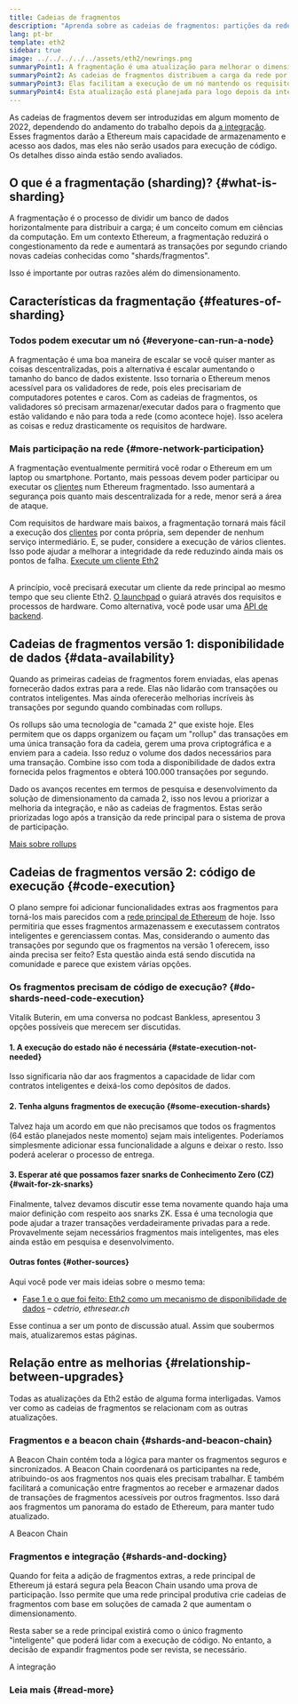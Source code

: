 ```yaml
---
title: Cadeias de fragmentos
description: "Aprenda sobre as cadeias de fragmentos: partições da rede que aumentam a capacidade de transações de Ethereum e facilitam o seu funcionamento."
lang: pt-br
template: eth2
sidebar: true
image: ../../../../../assets/eth2/newrings.png
summaryPoint1: A fragmentação é uma atualização para melhorar o dimensionamento e a capacidade da Ethereum.
summaryPoint2: As cadeias de fragmentos distribuem a carga da rede por 64 novas cadeias.
summaryPoint3: Elas facilitam a execução de um nó mantendo os requisitos de hardware baixos.
summaryPoint4: Esta atualização está planejada para logo depois da integração da rede principal com a Beacon Chain.
---
```


<UpgradeStatus date="~2023">
    As cadeias de fragmentos devem ser introduzidas em algum momento de 2022, dependendo do andamento do trabalho depois da <a href="/eth2/merge/">a integração</a>. Esses fragmentos darão a Ethereum mais capacidade de armazenamento e acesso aos dados, mas eles não serão usados para execução de código. Os detalhes disso ainda estão sendo avaliados.
</UpgradeStatus>

## O que é a fragmentação (sharding)? {#what-is-sharding}

A fragmentação é o processo de dividir um banco de dados horizontalmente para distribuir a carga; é um conceito comum em ciências da computação. Em um contexto Ethereum, a fragmentação reduzirá o congestionamento da rede e aumentará as transações por segundo criando novas cadeias conhecidas como "shards/fragmentos".

Isso é importante por outras razões além do dimensionamento.

## Características da fragmentação {#features-of-sharding}

### Todos podem executar um nó {#everyone-can-run-a-node}

A fragmentação é uma boa maneira de escalar se você quiser manter as coisas descentralizadas, pois a alternativa é escalar aumentando o tamanho do banco de dados existente. Isso tornaria o Ethereum menos acessível para os validadores de rede, pois eles precisariam de computadores potentes e caros. Com as cadeias de fragmentos, os validadores só precisam armazenar/executar dados para o fragmento que estão validando e não para toda a rede (como acontece hoje). Isso acelera as coisas e reduz drasticamente os requisitos de hardware.

### Mais participação na rede {#more-network-participation}

A fragmentação eventualmente permitirá você rodar o Ethereum em um laptop ou smartphone. Portanto, mais pessoas devem poder participar ou executar os [clientes](/developers/docs/nodes-and-clients/) num Ethereum fragmentado. Isso aumentará a segurança pois quanto mais descentralizada for a rede, menor será a área de ataque.

Com requisitos de hardware mais baixos, a fragmentação tornará mais fácil a execução dos [clientes](/developers/docs/nodes-and-clients/) por conta própria, sem depender de nenhum serviço intermediário. E, se puder, considere a execução de vários clientes. Isso pode ajudar a melhorar a integridade da rede reduzindo ainda mais os pontos de falha. [Execute um cliente Eth2](/eth2/get-involved/)

<br />

<InfoBanner isWarning={true}>
  A princípio, você precisará executar um cliente da rede principal ao mesmo tempo que seu cliente Eth2. <a href="https://launchpad.ethereum.org" target="_blank">O launchpad</a> o guiará através dos requisitos e processos de hardware. Como alternativa, você pode usar uma <a href="/en/developers/docs/apis/backend/#available-libraries">API de backend</a>.
</InfoBanner>

## Cadeias de fragmentos versão 1: disponibilidade de dados {#data-availability}

Quando as primeiras cadeias de fragmentos forem enviadas, elas apenas fornecerão dados extras para a rede. Elas não lidarão com transações ou contratos inteligentes. Mas ainda oferecerão melhorias incríveis às transações por segundo quando combinadas com rollups.

Os rollups são uma tecnologia de "camada 2" que existe hoje. Eles permitem que os dapps organizem ou façam um "rollup" das transações em uma única transação fora da cadeia, gerem uma prova criptográfica e a enviem para a cadeia. Isso reduz o volume dos dados necessários para uma transação. Combine isso com toda a disponibilidade de dados extra fornecida pelos fragmentos e obterá 100.000 transações por segundo.

<InfoBanner isWarning={false}>
  Dado os avanços recentes em termos de pesquisa e desenvolvimento da solução de dimensionamento da camada 2, isso nos levou a priorizar a melhoria da integração, e não as cadeias de fragmentos. Estas serão priorizadas logo após a transição da rede principal para o sistema de prova de participação.

[Mais sobre rollups](/developers/docs/scaling/layer-2-rollups/)
</InfoBanner>

## Cadeias de fragmentos versão 2: código de execução {#code-execution}

O plano sempre foi adicionar funcionalidades extras aos fragmentos para torná-los mais parecidos com a [rede principal de Ethereum](/glossary/#mainnet) de hoje. Isso permitiria que esses fragmentos armazenassem e executassem contratos inteligentes e gerenciassem contas. Mas, considerando o aumento das transações por segundo que os fragmentos na versão 1 oferecem, isso ainda precisa ser feito? Esta questão ainda está sendo discutida na comunidade e parece que existem várias opções.

### Os fragmentos precisam de código de execução? {#do-shards-need-code-execution}

Vitalik Buterin, em uma conversa no podcast Bankless, apresentou 3 opções possíveis que merecem ser discutidas.

<YouTube id="-R0j5AMUSzA" start="5841" />

#### 1. A execução do estado não é necessária {#state-execution-not-needed}

Isso significaria não dar aos fragmentos a capacidade de lidar com contratos inteligentes e deixá-los como depósitos de dados.

#### 2. Tenha alguns fragmentos de execução {#some-execution-shards}

Talvez haja um acordo em que não precisamos que todos os fragmentos (64 estão planejados neste momento) sejam mais inteligentes. Poderíamos simplesmente adicionar essa funcionalidade a alguns e deixar o resto. Isso poderá acelerar o processo de entrega.

#### 3. Esperar até que possamos fazer snarks de Conhecimento Zero (CZ) {#wait-for-zk-snarks}

Finalmente, talvez devamos discutir esse tema novamente quando haja uma maior definição com respeito aos snarks ZK. Essa é uma tecnologia que pode ajudar a trazer transações verdadeiramente privadas para a rede. Provavelmente sejam necessários fragmentos mais inteligentes, mas eles ainda estão em pesquisa e desenvolvimento.

#### Outras fontes {#other-sources}

Aqui você pode ver mais ideias sobre o mesmo tema:

- [Fase 1 e o que foi feito: Eth2 como um mecanismo de disponibilidade de dados](https://ethresear.ch/t/phase-one-and-done-eth2-as-a-data-availability-engine/5269/8) – _cdetrio, ethresear.ch_

Esse continua a ser um ponto de discussão atual. Assim que soubermos mais, atualizaremos estas páginas.

## Relação entre as melhorias {#relationship-between-upgrades}

Todas as atualizações da Eth2 estão de alguma forma interligadas. Vamos ver como as cadeias de fragmentos se relacionam com as outras atualizações.

### Fragmentos e a beacon chain {#shards-and-beacon-chain}

A Beacon Chain contém toda a lógica para manter os fragmentos seguros e sincronizados. A Beacon Chain coordenará os participantes na rede, atribuindo-os aos fragmentos nos quais eles precisam trabalhar. E também facilitará a comunicação entre fragmentos ao receber e armazenar dados de transações de fragmentos acessíveis por outros fragmentos. Isso dará aos fragmentos um panorama do estado de Ethereum, para manter tudo atualizado.

<ButtonLink to="/eth2/beacon-chain/">
  A Beacon Chain
</ButtonLink>

### Fragmentos e integração {#shards-and-docking}

Quando for feita a adição de fragmentos extras, a rede principal de Ethereum já estará segura pela Beacon Chain usando uma prova de participação. Isso permite que uma rede principal produtiva crie cadeias de fragmentos com base em soluções de camada 2 que aumentam o dimensionamento.

Resta saber se a rede principal existirá como o único fragmento "inteligente" que poderá lidar com a execução de código. No entanto, a decisão de expandir fragmentos pode ser revista, se necessário.

<div>
  <ButtonLink to="/eth2/merge/">A integração</ButtonLink>
</div>

<Divider />

### Leia mais {#read-more}

<Eth2ShardChainsList />
